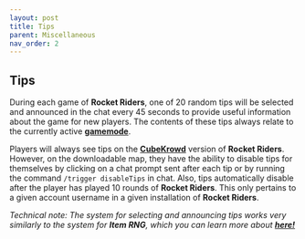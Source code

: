 ```yaml
---
layout: post
title: Tips
parent: Miscellaneous
nav_order: 2
---
```

**Tips**
---

During each game of **Rocket Riders**, one of 20 random tips will be selected and announced in the chat every 45 seconds to provide useful information about the game for new players. The contents of these tips always relate to the currently active **[gamemode](https://zeroniaserver.github.io/RocketRidersWiki/gamemodes)**.

Players will always see tips on the **[CubeKrowd](https://cubekrowd.net)** version of **Rocket Riders**. However, on the downloadable map, they have the ability to disable tips for themselves by clicking on a chat prompt sent after each tip or by running the command `/trigger disableTips` in chat. Also, tips automatically disable after the player has played 10 rounds of **Rocket Riders**. This only pertains to a given account username in a given installation of **Rocket Riders**.

_Technical note: The system for selecting and announcing tips works very similarly to the system for **Item RNG**, which you can learn more about **[here!](https://zeroniaserver.github.io/RocketRidersWiki/behind_the_scenes/item_rng)**_